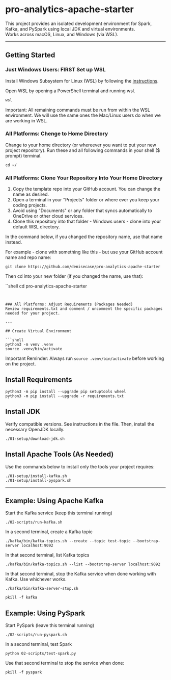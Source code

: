 # pro-analytics-apache-starter

This project provides an isolated development environment for Spark, Kafka, and PySpark using local JDK and virtual environments.  
Works across macOS, Linux, and Windows (via WSL).  

---

## Getting Started

### Just Windows Users: FIRST Set up WSL 

Install Windows Subsystem for Linux (WSL) by following the [instructions](01-setup/windows-users-install-wsl.md).

Open WSL by opening a PowerShell terminal and running wsl. 

```powershell
wsl
```

Important: All remaining commands must be run from within the WSL environment. 
We will use the same ones the Mac/Linux users do when we are working in WSL. 

### All Platforms: Chenge to Home Directory

Change to your home directory (or whereever you want to put your new project repository). 
Run these and all following commands in your shell ($ prompt) terminal.


```shell
cd ~/
```

### All Platforms: Clone Your Repository Into Your Home Directory

1. Copy the template repo into your GitHub account. You can change the name as desired.
2. Open a terminal in your "Projects" folder or where ever you keep your coding projects.
3. Avoid using "Documents" or any folder that syncs automatically to OneDrive or other cloud services.
4. Clone this repository into that folder - Windows users - clone into your default WSL directory. 

In the command below, if you changed the repository name, use that name instead.  

For example - clone with something like this - but use your GitHub account name and repo name:

```shell
git clone https://github.com/denisecase/pro-analytics-apache-starter
```

Then cd into your new folder (if you changed the name, use that):

``shell
cd pro-analytics-apache-starter
```


### All Platforms: Adjust Requirements (Packages Needed)  
Review requirements.txt and comment / uncomment the specific packages needed for your project.  

---

## Create Virtual Environment

```shell
python3 -m venv .venv
source .venv/bin/activate
```

Important Reminder: Always run `source .venv/bin/activate` before working on the project.


## Install Requirements

```shell
python3 -m pip install --upgrade pip setuptools wheel
python3 -m pip install --upgrade -r requirements.txt

```


## Install JDK

Verify compatible versions. 
See instructions in the file. 
Then, install the necessary OpenJDK locally. 

```shell
./01-setup/download-jdk.sh
```

## Install Apache Tools (As Needed)

Use the commands below to install only the tools your project requires:

```shell
./01-setup/install-kafka.sh
./01-setup/install-pyspark.sh
```

---

## Example: Using Apache Kafka

Start the Kafka service (keep this terminal running)

```shell
./02-scripts/run-kafka.sh
```

In a second terminal, create a Kafka topic

```shell
./kafka/bin/kafka-topics.sh --create --topic test-topic --bootstrap-server localhost:9092
```

In that second terminal, list Kafka topics

```shell
./kafka/bin/kafka-topics.sh --list --bootstrap-server localhost:9092
```

In that second terminal, stop the Kafka service when done working with Kafka. Use whichever works. 

```shell
./kafka/bin/kafka-server-stop.sh

pkill -f kafka
```


## Example: Using PySpark

Start PySpark (leave this terminal running)

```shell
./02-scripts/run-pyspark.sh
```

In a second terminal, test Spark
```shell
python 02-scripts/test-spark.py
```


Use that second terminal to stop the service when done:

```shell
pkill -f pyspark
```




